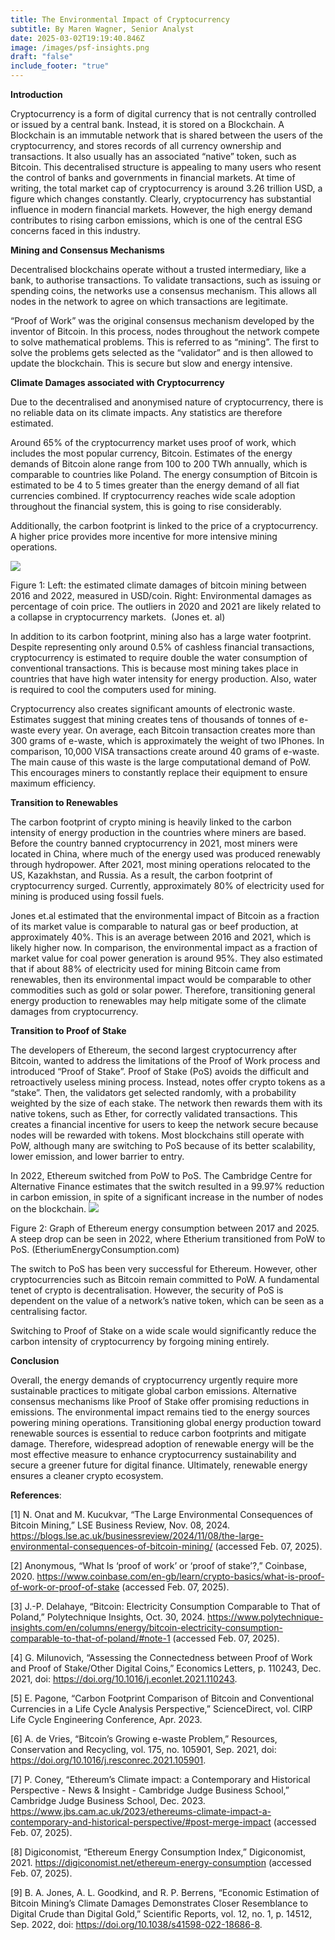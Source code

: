 ```yaml
---
title: The Environmental Impact of Cryptocurrency
subtitle: By Maren Wagner, Senior Analyst
date: 2025-03-02T19:19:40.846Z
image: /images/psf-insights.png
draft: "false"
include_footer: "true"
---
```

**Introduction**

Cryptocurrency is a form of digital currency that is not centrally controlled or issued by a central bank. Instead, it is stored on a Blockchain. A Blockchain is an immutable network that is shared between the users of the cryptocurrency, and stores records of all currency ownership and transactions. It also usually has an associated “native” token, such as Bitcoin. This decentralised structure is appealing to many users who resent the control of banks and governments in financial markets. At time of writing, the total market cap of cryptocurrency is around 3.26 trillion USD, a figure which changes constantly. Clearly, cryptocurrency has substantial influence in modern financial markets. However, the high energy demand contributes to rising carbon emissions, which is one of the central ESG concerns faced in this industry.

**Mining and Consensus Mechanisms**

Decentralised blockchains operate without a trusted intermediary, like a bank, to authorise transactions. To validate transactions, such as issuing or spending coins, the networks use a consensus mechanism. This allows all nodes in the network to agree on which transactions are legitimate.

“Proof of Work” was the original consensus mechanism developed by the inventor of Bitcoin. In this process, nodes throughout the network compete to solve mathematical problems. This is referred to as “mining”. The first to solve the problems gets selected as the “validator” and is then allowed to update the blockchain. This is secure but slow and energy intensive. 

**Climate Damages associated with Cryptocurrency**

Due to the decentralised and anonymised nature of cryptocurrency, there is no reliable data on its climate impacts. Any statistics are therefore estimated.

Around 65% of the cryptocurrency market uses proof of work, which includes the most popular currency, Bitcoin. Estimates of the energy demands of Bitcoin alone range from 100 to 200 TWh annually, which is comparable to countries like Poland. The energy consumption of Bitcoin is estimated to be 4 to 5 times greater than the energy demand of all fiat currencies combined. If cryptocurrency reaches wide scale adoption throughout the financial system, this is going to rise considerably. 

Additionally, the carbon footprint is linked to the price of a cryptocurrency. A higher price provides more incentive for more intensive mining operations. 

![](https://lh7-rt.googleusercontent.com/docsz/AD_4nXcAQExHMVaqvWqsCz1paEn4hQVlt5Ew00LKxo7GCt_cEJjAajJtkV8f1zcr1oK3Q488l8dfTDAoLjiTwEDJAdYk-WAnx7xu9ClqK1AcpGu9SLtlU2cxxRm668JBuw1sjTdzn7J28A?key=h3ucdwS5pB0xlsMgOgqNz2op)

Figure 1: Left: the estimated climate damages of bitcoin mining between 2016 and 2022, measured in USD/coin. Right: Environmental damages as percentage of coin price. The outliers in 2020 and 2021 are likely related to a collapse in cryptocurrency markets.  (Jones et. al)

In addition to its carbon footprint, mining also has a large water footprint. Despite representing only around 0.5% of cashless financial transactions, cryptocurrency is estimated to require double the water consumption of conventional transactions. This is because most mining takes place in countries that have high water intensity for energy production. Also, water is required to cool the computers used for mining. 

Cryptocurrency also creates significant amounts of electronic waste. Estimates suggest that mining creates tens of thousands of tonnes of e-waste every year. On average, each Bitcoin transaction creates more than 300 grams of e-waste, which is approximately the weight of two IPhones. In comparison, 10,000 VISA transactions create around 40 grams of e-waste. The main cause of this waste is the large computational demand of PoW. This encourages miners to constantly replace their equipment to ensure maximum efficiency. 

**Transition to Renewables**

The carbon footprint of crypto mining is heavily linked to the carbon intensity of energy production in the countries where miners are based. Before the country banned cryptocurrency in 2021, most miners were located in China, where much of the energy used was produced renewably through hydropower. After 2021, most mining operations relocated to the US, Kazakhstan, and Russia. As a result, the carbon footprint of cryptocurrency surged. Currently, approximately 80% of electricity used for mining is produced using fossil fuels. 

Jones et.al estimated that the environmental impact of Bitcoin as a fraction of its market value is comparable to natural gas or beef production, at approximately 40%. This is an average between 2016 and 2021, which is likely higher now. In comparison, the environmental impact as a fraction of market value for coal power generation is around 95%. They also estimated that if about 88% of electricity used for mining Bitcoin came from renewables, then its environmental impact would be comparable to other commodities such as gold or solar power. Therefore, transitioning general energy production to renewables may help mitigate some of the climate damages from cryptocurrency. 

**Transition to Proof of Stake**

The developers of Ethereum, the second largest cryptocurrency after Bitcoin, wanted to address the limitations of the Proof of Work process and introduced “Proof of Stake”. Proof of Stake (PoS) avoids the difficult and retroactively useless mining process. Instead, notes offer crypto tokens as a “stake”. Then, the validators get selected randomly, with a probability weighted by the size of each stake. The network then rewards them with its native tokens, such as Ether, for correctly validated transactions. This creates a financial incentive for users to keep the network secure because nodes will be rewarded with tokens. Most blockchains still operate with PoW, although many are switching to PoS because of its better scalability, lower emission, and lower barrier to entry. 

In 2022, Ethereum switched from PoW to PoS. The Cambridge Centre for Alternative Finance estimates that the switch resulted in a 99.97% reduction in carbon emission, in spite of a significant increase in the number of nodes on the blockchain. ![](https://lh7-rt.googleusercontent.com/docsz/AD_4nXdOJ5CjzHarQ4vgn0BmyrdZuiaKq7wCoeDUl8xekpQdjZAB7ffkTIN0rw370UBhHJKz6VtQlXx9XG-0td8n7BokD0szND2qeRf_89xeur0b2ez8BV3vAvcNB6ibhespfSeiCa4K2Q?key=h3ucdwS5pB0xlsMgOgqNz2op)

Figure 2: Graph of Ethereum energy consumption between 2017 and 2025. A steep drop can be seen in 2022, where Etherium transitioned from PoW to PoS. (EtheriumEnergyConsumption.com)

The switch to PoS has been very successful for Ethereum. However, other cryptocurrencies such as Bitcoin remain committed to PoW. A fundamental tenet of crypto is decentralisation. However, the security of PoS is dependent on the value of a network’s native token, which can be seen as a centralising factor. 

Switching to Proof of Stake on a wide scale would significantly reduce the carbon intensity of cryptocurrency by forgoing mining entirely. 

**Conclusion**

Overall, the energy demands of cryptocurrency urgently require more sustainable practices to mitigate global carbon emissions. Alternative consensus mechanisms like Proof of Stake offer promising reductions in emissions. The environmental impact remains tied to the energy sources powering mining operations. Transitioning global energy production toward renewable sources is essential to reduce carbon footprints and mitigate damage. Therefore, widespread adoption of renewable energy will be the most effective measure to enhance cryptocurrency sustainability and secure a greener future for digital finance. Ultimately, renewable energy ensures a cleaner crypto ecosystem.

**References**:

\[1] N. Onat and M. Kucukvar, “The Large Environmental Consequences of Bitcoin Mining,” LSE Business Review, Nov. 08, 2024. https://blogs.lse.ac.uk/businessreview/2024/11/08/the-large-environmental-consequences-of-bitcoin-mining/ (accessed Feb. 07, 2025).

\[2] Anonymous, “What Is ‘proof of work’ or ‘proof of stake’?,” Coinbase, 2020. https://www.coinbase.com/en-gb/learn/crypto-basics/what-is-proof-of-work-or-proof-of-stake (accessed Feb. 07, 2025).

\[3] J.-P. Delahaye, “Bitcoin: Electricity Consumption Comparable to That of Poland,” Polytechnique Insights, Oct. 30, 2024. https://www.polytechnique-insights.com/en/columns/energy/bitcoin-electricity-consumption-comparable-to-that-of-poland/#note-1 (accessed Feb. 07, 2025).

\[4] G. Milunovich, “Assessing the Connectedness between Proof of Work and Proof of Stake/Other Digital Coins,” Economics Letters, p. 110243, Dec. 2021, doi: https://doi.org/10.1016/j.econlet.2021.110243.

\[5] E. Pagone, “Carbon Footprint Comparison of Bitcoin and Conventional Currencies in a Life Cycle Analysis Perspective,” ScienceDirect, vol. CIRP Life Cycle Engineering Conference, Apr. 2023.

\[6] A. de Vries, “Bitcoin’s Growing e-waste Problem,” Resources, Conservation and Recycling, vol. 175, no. 105901, Sep. 2021, doi: <https://doi.org/10.1016/j.resconrec.2021.105901>.

\[7] P. Coney, “Ethereum’s Climate impact: a Contemporary and Historical Perspective - News & Insight - Cambridge Judge Business School,” Cambridge Judge Business School, Dec. 2023. https://www.jbs.cam.ac.uk/2023/ethereums-climate-impact-a-contemporary-and-historical-perspective/#post-merge-impact (accessed Feb. 07, 2025).

\[8] Digiconomist, “Ethereum Energy Consumption Index,” Digiconomist, 2021. https://digiconomist.net/ethereum-energy-consumption (accessed Feb. 07, 2025).

\[9] B. A. Jones, A. L. Goodkind, and R. P. Berrens, “Economic Estimation of Bitcoin Mining’s Climate Damages Demonstrates Closer Resemblance to Digital Crude than Digital Gold,” Scientific Reports, vol. 12, no. 1, p. 14512, Sep. 2022, doi: https://doi.org/10.1038/s41598-022-18686-8.